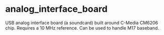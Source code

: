 # analog_interface_board
USB analog interface board (a soundcard) built around C-Media CM6206 chip. Requires a 10 MHz reference. Can be used to handle M17 baseband.
